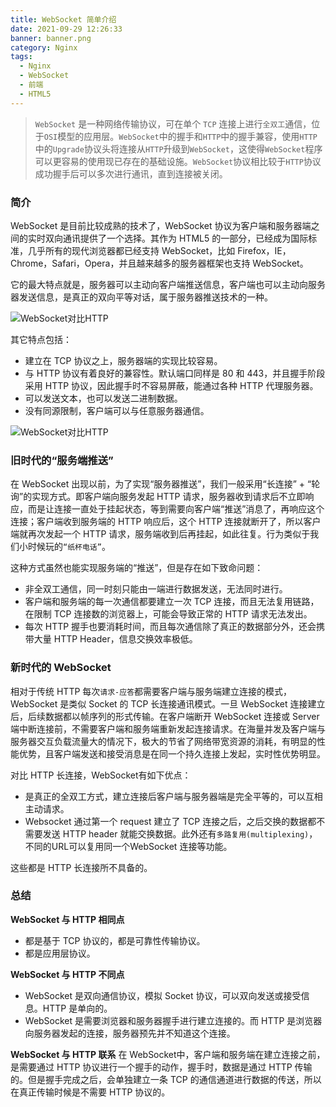 ```yaml
---
title: WebSocket 简单介绍
date: 2021-09-29 12:26:33
banner: banner.png
category: Nginx
tags:
  - Nginx
  - WebSocket
  - 前端
  - HTML5
---
```


> `WebSocket` 是一种网络传输协议，可在单个 `TCP` 连接上进行`全双工`通信，位于`OSI`模型的应用层。`WebSocket`中的握手和`HTTP`中的握手兼容，使用`HTTP`中的`Upgrade`协议头将连接从`HTTP`升级到`WebSocket`，这使得`WebSocket`程序可以更容易的使用现已存在的基础设施。`WebSocket`协议相比较于`HTTP`协议成功握手后可以多次进行通讯，直到连接被关闭。

<!-- more -->

### 简介

WebSocket 是目前比较成熟的技术了，WebSocket 协议为客户端和服务器端之间的实时双向通讯提供了一个选择。其作为 HTML5 的一部分，已经成为国际标准，几乎所有的现代浏览器都已经支持 WebSocket，比如 Firefox，IE，Chrome，Safari，Opera，并且越来越多的服务器框架也支持 WebSocket。

它的最大特点就是，服务器可以主动向客户端推送信息，客户端也可以主动向服务器发送信息，是真正的双向平等对话，属于服务器推送技术的一种。

![WebSocket对比HTTP](ws_vs_http.png)

其它特点包括：
  - 建立在 TCP 协议之上，服务器端的实现比较容易。
  - 与 HTTP 协议有着良好的兼容性。默认端口同样是 80 和 443，并且握手阶段采用 HTTP 协议，因此握手时不容易屏蔽，能通过各种 HTTP 代理服务器。
  - 可以发送文本，也可以发送二进制数据。
  - 没有同源限制，客户端可以与任意服务器通信。

![WebSocket对比HTTP](ws_vs_http_2.jpg)

### 旧时代的“服务端推送”
在 WebSocket 出现以前，为了实现“服务器推送”，我们一般采用“长连接” + “轮询”的实现方式。即客户端向服务发起 HTTP 请求，服务器收到请求后不立即响应，而是让连接一直处于挂起状态，等到需要向客户端“推送”消息了，再响应这个连接；客户端收到服务端的 HTTP 响应后，这个 HTTP 连接就断开了，所以客户端就再次发起一个 HTTP 请求，服务端收到后再挂起，如此往复。行为类似于我们小时候玩的`“纸杯电话”`。

这种方式虽然也能实现服务端的“推送”，但是存在如下致命问题：
  - 非全双工通信，同一时刻只能由一端进行数据发送，无法同时进行。
  - 客户端和服务端的每一次通信都要建立一次 TCP 连接，而且无法复用链路，在限制 TCP 连接数的浏览器上，可能会导致正常的 HTTP 请求无法发出。
  - 每次 HTTP 握手也要消耗时间，而且每次通信除了真正的数据部分外，还会携带大量 HTTP Header，信息交换效率极低。

### 新时代的 WebSocket

相对于传统 HTTP 每次`请求-应答`都需要客户端与服务端建立连接的模式，WebSocket 是类似 Socket 的 TCP 长连接通讯模式。一旦 WebSocket 连接建立后，后续数据都以帧序列的形式传输。在客户端断开 WebSocket 连接或 Server 端中断连接前，不需要客户端和服务端重新发起连接请求。在海量并发及客户端与服务器交互负载流量大的情况下，极大的节省了网络带宽资源的消耗，有明显的性能优势，且客户端发送和接受消息是在同一个持久连接上发起，实时性优势明显。

对比 HTTP 长连接，WebSocket有如下优点：
  - 是真正的全双工方式，建立连接后客户端与服务器端是完全平等的，可以互相主动请求。
  - Websocket 通过第一个 request 建立了 TCP 连接之后，之后交换的数据都不需要发送 HTTP header 就能交换数据。此外还有`多路复用(multiplexing)`，不同的URL可以复用同一个WebSocket 连接等功能。

这些都是 HTTP 长连接所不具备的。

### 总结

**WebSocket 与 HTTP 相同点**
  - 都是基于 TCP 协议的，都是可靠性传输协议。
  - 都是应用层协议。

**WebSocket 与 HTTP 不同点**
  - WebSocket 是双向通信协议，模拟 Socket 协议，可以双向发送或接受信息。HTTP 是单向的。
  - WebSocket 是需要浏览器和服务器握手进行建立连接的。而 HTTP 是浏览器向服务器发起的连接，服务器预先并不知道这个连接。

**WebSocket 与 HTTP 联系**
在 WebSocket中，客户端和服务端在建立连接之前，是需要通过 HTTP 协议进行一个握手的动作，握手时，数据是通过 HTTP 传输的。但是握手完成之后，会单独建立一条 TCP 的通信通道进行数据的传送，所以在真正传输时候是不需要 HTTP 协议的。

